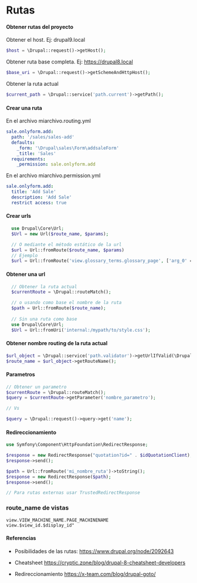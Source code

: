Rutas
========
#### Obtener rutas del proyecto
Obtener el host. Ej: drupal9.local
```php
$host = \Drupal::request()->getHost();
```

Obtener ruta base completa. Ej: https://drupal8.local
```php
$base_uri = \Drupal::request()->getSchemeAndHttpHost();
```

Obtener la ruta actual
```php
$current_path = \Drupal::service('path.current')->getPath();
```

#### Crear una ruta
En el archivo miarchivo.routing.yml
```yml
sale.onlyform.add:
  path: '/sales/sales-add'
  defaults:
    _form: '\Drupal\sales\Form\addsaleForm'
    _title: 'Sales'
  requirements:
    _permission: sale.onlyform.add
```
En el archivo miarchivo.permission.yml
```yml
sale.onlyform.add:
  title: 'Add Sale'
  description: 'Add Sale'
  restrict access: true
```
#### Crear urls
```php
  use Drupal\Core\Url;
  $Url = new Url($route_name, $params)​;

  // O mediante el método estático de la url
  $url = Url::fromRoute($route_name, $params)​
  // Ejemplo
  $url = Url::fromRoute('view.glossary_terms.glossary_page', ['arg_0' => 'all'])->toString();
```
#### Obtener una url
```php
  // Obtener la ruta actual
  $currentRoute = \Drupal::routeMatch();

  // o usando como base el nombre de la ruta
  $path = Url::fromRoute($route_name);
  
  // Sin una ruta como base
  use Drupal\Core\Url;
  $Url = Url::fromUri('internal:/mypath/to/style.css');
```

#### Obtener nombre routing de la ruta actual
```php
$url_object = \Drupal::service('path.validator')->getUrlIfValid(\Drupal::service('path.current')->getPath());
$route_name = $url_object->getRouteName();
```

#### Parametros
```php
// Obtener un parametro
$currentRoute = \Drupal::routeMatch();
$query = $currentRoute->getParameter('nombre_parametro');

// Vs

$query = \Drupal::request()->query->get('name');
```

#### Redireccionamiento
```php
use Symfony\Component\HttpFoundation\RedirectResponse;

$response = new RedirectResponse("quotation?id=" . $idQuotationClient);
$response->send();

$path = Url::fromRoute('mi_nombre_ruta')->toString();
$response = new RedirectResponse($path);
$response->send();

// Para rutas externas usar TrustedRedirectResponse
```

### route_name de vistas
```
view.VIEW_MACHINE_NAME.PAGE_MACHINENAME
view.$view_id.$display_id"
```


#### Referencias
- Posibilidades de las rutas: 
https://www.drupal.org/node/2092643

- Cheatsheet 
https://cryptic.zone/blog/drupal-8-cheatsheet-developers

- Redireccionamiento
https://x-team.com/blog/drupal-goto/
